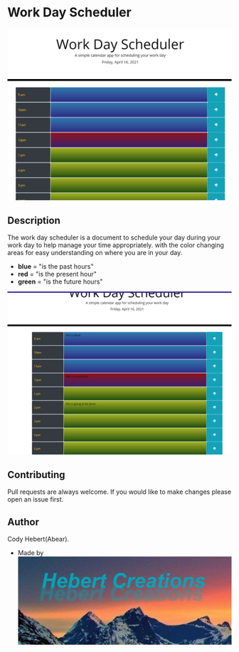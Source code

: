 # Work Day Scheduler

![work-day-blank](/assets/images/work-day-blank.png)


## Description

The work day scheduler is a document to schedule your day during your work day
to help manage your time appropriately.
with the color changing areas for easy understanding on where you are in your day.

* **blue** = "is the past hours"
* **red** = "is the present hour"
* **green** = "is the future hours"

![work-day-scheduled](/assets/images/work-day-scheduled.png)


## Contributing

Pull requests are always welcome. If you would like to make changes please open an issue first.


## Author
Cody Hebert(Abear).
* Made by  
![Hebert-Creations](/assets/images/hebert-creations.png)
